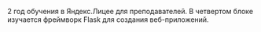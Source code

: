 2 год обучения в Яндекс.Лицее для преподавателей. 
В четвертом блоке изучается фреймворк Flask для создания веб-приложений.
